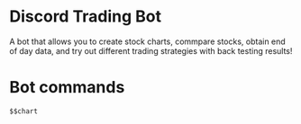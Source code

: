 # Discord Trading Bot
A bot that allows you to create stock charts, commpare stocks, obtain end of day data, and try out different trading strategies with back testing results!
# Bot commands
`$$chart`

